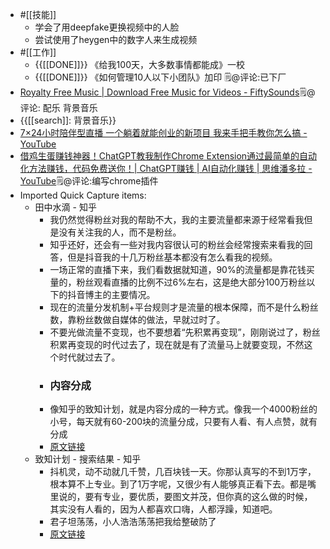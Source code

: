- #[[技能]]
    - 学会了用deepfake更换视频中的人脸
    - 尝试使用了heygen中的数字人来生成视频
- #[[工作]]
    - {{[[DONE]]}} 《给我100天，大多数事情都能成》一校
    - {{[[DONE]]}} 《如何管理10人以下小团队》加印 🗒@评论:已下厂
- [Royalty Free Music | Download Free Music for Videos - FiftySounds](https://www.fiftysounds.com/)🗒@评论: 配乐 背景音乐
- {{[[search]]: 背景音乐}}
- [7×24小时陪伴型直播 一个躺着就能创业的新项目 我来手把手教你怎么搞 - YouTube](https://www.youtube.com/watch?v=Ko20sPb93fo)
- [借鸡生蛋赚钱神器！ChatGPT教我制作Chrome Extension通过最简单的自动化方法赚钱，代码免费送你！| ChatGPT赚钱 | AI自动化赚钱 | 思维潘多拉 - YouTube](https://www.youtube.com/watch?v=526-0LVewus)🗒@评论:编写chrome插件
- Imported Quick Capture items:
    - 田中水滴 - 知乎
        - 我仍然觉得粉丝对我的帮助不大，我的主要流量都来源于经常看我但是没有关注我的人，而不是粉丝。
        - 知乎还好，还会有一些对我内容很认可的粉丝会经常搜索来看我的回答，但是抖音我的十几万粉丝基本都没有怎么看我的视频。
        - 一场正常的直播下来，我们看数据就知道，90%的流量都是靠花钱买量的，粉丝观看直播的比例不过6%左右，这是绝大部分100万粉丝以下的抖音博主的主要情况。
        - 现在的流量分发机制+平台规则才是流量的根本保障，而不是什么粉丝数，靠粉丝数做自媒体的做法，早就过时了。
        - 不要光做流量不变现，也不要想着“先积累再变现”，刚刚说过了，粉丝积累再变现的时代过去了，现在就是有了流量马上就要变现，不然这个时代就过去了。
        - ### 内容分成
        - 像知乎的致知计划，就是内容分成的一种方式。像我一个4000粉丝的小号，每天就有60-200块的流量分成，只要有人看、有人点赞，就有分成
        - [原文链接](https://www.zhihu.com/people/tian-zhong-shui-di)
    - 致知计划 - 搜索结果 - 知乎
        - 抖机灵，动不动就几千赞，几百块钱一天。你那认真写的不到1万字，根本算不上专业。到了1万字呢，又很少有人能够真正看下去。都是嘴里说的，要有专业，要优质，要图文并茂，但你真的这么做的时候，其实没有人看的，因为人都喜欢口嗨，人都浮躁，知道吧。
        - 君子坦荡荡，小人浩浩荡荡把我给整破防了
        - [原文链接](https://www.zhihu.com/search?hybrid_search_extra=%7B%22sourceType%22%3A%22answer%22%2C%22sourceId%22%3A3177985872%7D&hybrid_search_source=Entity&q=%E8%87%B4%E7%9F%A5%E8%AE%A1%E5%88%92&search_source=Entity&type=content)
